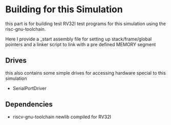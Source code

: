 # Building for this Simulation
this part is for building test RV32I test programs for 
this simulation using the risc-gnu-toolchain.

Here I provide a _start assembly file for setting up stack/frame/global pointers
and a linker script to link with a pre defined MEMORY segment


## Drives 
this also contains some simple drives for accessing hardware special to this simulation
- SerialPortDriver

## Dependencies
- riscv-gnu-toolchain newlib compiled for RV32I
